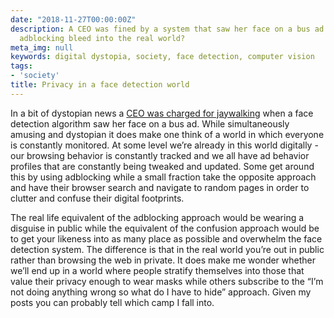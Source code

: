 ```yaml
---
date: "2018-11-27T00:00:00Z"
description: A CEO was fined by a system that saw her face on a bus ad. Will digital
  adblocking bleed into the real world?
meta_img: null
keywords: digital dystopia, society, face detection, computer vision
tags:
- 'society'
title: Privacy in a face detection world
---
```


In a bit of dystopian news a [CEO was charged for jaywalking](https://www.caixinglobal.com/2018-11-22/ai-mistakes-bus-side-ad-for-famous-ceo-charges-her-with-jaywalkingdo-101350772.html) when a face detection algorithm saw her face on a bus ad. While simultaneously amusing and dystopian it does make one think of a world in which everyone is constantly monitored. At some level we’re already in this world digitally - our browsing behavior is constantly tracked and we all have ad behavior profiles that are constantly being tweaked and updated. Some get around this by using adblocking while a small fraction take the opposite approach and have their browser search and navigate to random pages in order to clutter and confuse their digital footprints.

The real life equivalent of the adblocking approach would be wearing a disguise in public while the equivalent of the confusion approach would be to get your likeness into as many place as possible and overwhelm the face detection system. The difference is that in the real world you’re out in public rather than browsing the web in private. It does make me wonder whether we’ll end up in a world where people stratify themselves into those that value their privacy enough to wear masks while others subscribe to the “I’m not doing anything wrong so what do I have to hide” approach. Given my posts you can probably tell which camp I fall into.
